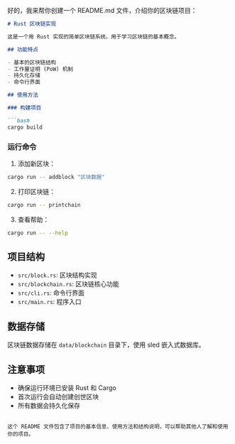 好的，我来帮你创建一个 README.md 文件，介绍你的区块链项目：

```markdown:c:\Users\18526\Desktop\rust大作业\blockchain\README.md
# Rust 区块链实现

这是一个用 Rust 实现的简单区块链系统，用于学习区块链的基本概念。

## 功能特点

- 基本的区块链结构
- 工作量证明 (PoW) 机制
- 持久化存储
- 命令行界面

## 使用方法

### 构建项目

```bash
cargo build
```

### 运行命令

1. 添加新区块：
```bash
cargo run -- addblock "区块数据"
```

2. 打印区块链：
```bash
cargo run -- printchain
```

3. 查看帮助：
```bash
cargo run -- --help
```

## 项目结构

- `src/block.rs`: 区块结构实现
- `src/blockchain.rs`: 区块链核心功能
- `src/cli.rs`: 命令行界面
- `src/main.rs`: 程序入口

## 数据存储

区块链数据存储在 `data/blockchain` 目录下，使用 sled 嵌入式数据库。

## 注意事项

- 确保运行环境已安装 Rust 和 Cargo
- 首次运行会自动创建创世区块
- 所有数据会持久化保存
```

这个 README 文件包含了项目的基本信息、使用方法和结构说明，可以帮助其他人了解和使用你的项目。